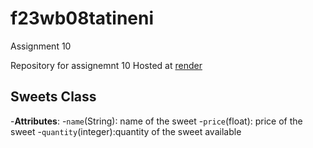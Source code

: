 # f23wb08tatineni
Assignment 10

Repository for assignemnt 10
Hosted at [render](https://f23wb08tatineni.onrender.com/)

## Sweets Class
 -**Attributes**:
 -`name`(String): name of the sweet
 -`price`(float): price of the sweet
 -`quantity`(integer):quantity of the sweet available


